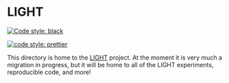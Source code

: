 # LIGHT

[![Code style: black](https://img.shields.io/badge/code%20style-black-000000.svg)](https://github.com/psf/black)

[![code style: prettier](https://img.shields.io/badge/code_style-prettier-ff69b4.svg?style=flat-square)](https://github.com/prettier/prettier)

This directory is home to the [LIGHT](https//parl.ai/projects/light/) project. At the moment it is very much a migration in progress, but it will be home to all of the LIGHT experiments, reproducible code, and more!
